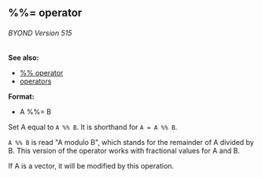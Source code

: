 ## %%= operator 
###### BYOND Version 515
**See also:**
*   [%% operator](/operator/%25%25)
*   [operators](/operator)
<!-- -->
**Format:**
*   A %%= B


Set A equal to `A %% B`. It is shorthand for `A = A %% B`.


`A %% B` is read \"A modulo B\", which stands for the remainder
of A divided by B. This version of the operator works with fractional
values for A and B. 

If A is a vector, it will be modified by
this operation.
